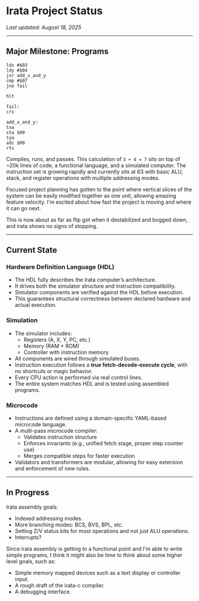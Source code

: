 # Irata Project Status

_Last updated: August 18, 2025_

---

## Major Milestone: Programs

```
ldx #$03
ldy #$04
jsr add_x_and_y
cmp #$07
jne fail

hlt

fail:
crs

add_x_and_y:
txa
sta $00
tya
adc $00
rts
```

Compiles, runs, and passes. This calculation of `3 + 4 = 7` sits on top of ~20k lines of code, a functional language, and a simulated computer. The instruction set is growing rapidly and currently sits at 63 with basic ALU, stack, and register operations with multiple addressing modes. 

Focused project planning has gotten to the point where vertical slices of the system can be easily modified together as one unit, allowing amazing feature velocity. I'm excited about how fast the project is moving and where it can go next. 

This is now about as far as flip got when it destabilized and bogged down, and irata shows no signs of stopping.

---

## Current State

### Hardware Definition Language (HDL)

- The HDL fully describes the Irata computer’s architecture.
- It drives both the simulator structure and instruction compatibility.
- Simulator components are verified against the HDL before execution.
- This guarantees structural correctness between declared hardware and actual execution.

### Simulation

- The simulator includes:
  - Registers (A, X, Y, PC, etc.)
  - Memory (RAM + ROM)
  - Controller with instruction memory
- All components are wired through simulated buses.
- Instruction execution follows a **true fetch-decode-execute cycle**, with no shortcuts or magic behavior.
- Every CPU action is performed via real control lines.
- The entire system matches HDL and is tested using assembled programs.

### Microcode

- Instructions are defined using a domain-specific YAML-based microcode language.
- A multi-pass microcode compiler:
  - Validates instruction structure
  - Enforces invariants (e.g., unified fetch stage, proper step counter use)
  - Merges compatible steps for faster execution
- Validators and transformers are modular, allowing for easy extension and enforcement of new rules.

---

## In Progress

Irata assembly goals:

* Indexed addressing modes.
* More branching modes: BCS, BVS, BPL, etc.
* Setting Z/V status bits for most operations and not just ALU operations.
* Interrupts?

Since irata assembly is getting to a functional point and I'm able to write simple programs, I think it might also be time to think about some higher level goals, such as:

* Simple memory mapped devices such as a text display or controller input.
* A rough draft of the irata-c compiler.
* A debugging interface.